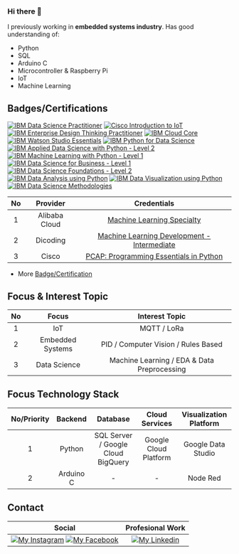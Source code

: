 ### Hi there 👋

<!--
**mch-fauzy/mch-fauzy** is a ✨ _special_ ✨ repository because its `README.md` (this file) appears on your GitHub profile.

Here are some ideas to get you started:

- 🔭 I’m currently working on ...
- 🌱 I’m currently learning ...
- 👯 I’m looking to collaborate on ...
- 🤔 I’m looking for help with ...
- 💬 Ask me about ...
- 📫 How to reach me: ...
- 😄 Pronouns: ...
- ⚡ Fun fact: ...
-->

<!--
[![ko-fi](https://www.ko-fi.com/img/githubbutton_sm.svg)](https://ko-fi.com/I2I2YXS8)
-->

I previously working in __embedded systems industry__. 
Has good understanding of:
* Python
* SQL
* Arduino C
* Microcontroller & Raspberry Pi
* IoT
* Machine Learning

## Badges/Certifications

<!--START_SECTION:badges-->

[![IBM Data Science Practitioner](https://images.credly.com/size/110x110/images/066f09f1-b77c-4570-ab81-ebabd7907e94/IBM_Data_Science_Practitioner_Certificate.png)](https://www.credly.com/badges/6cc608cf-e494-4c24-9935-c4734044d0ad "IBM Data Science Practitioner")
[![Cisco Introduction to IoT](https://images.credly.com/size/110x110/images/fce226c2-0f13-4e17-b60c-24fa6ffd88cb/Intro2IoT.png)](https://www.credly.com/badges/2b547c09-2160-44e2-8ab3-d4bafb9bc0cc "Cisco Introduction to IoT")
[![IBM Enterprise Design Thinking Practitioner](https://images.credly.com/size/110x110/images/bc08972c-3c7d-4b99-82a0-c94bcca36674/Badges_v8-07_Practitioner.png)](https://www.credly.com/badges/9a6bac17-3714-492a-bf71-f9982ad1148a "Enterprise Design Thinking Practitioner")
[![IBM Cloud Core](https://images.credly.com/size/110x110/images/b0607951-b6f7-47d0-af16-7112971ab2ef/Cloud_Core_-_Developer_Skills_Network_-_v3.png)](https://www.credly.com/badges/7379ecf0-2f2e-4c3e-a7d4-67b4f2689d91 "IBM Cloud Core")
[![IBM Watson Studio Essentials](https://images.credly.com/size/110x110/images/ad001ad4-458d-44bc-90d0-9295c7b87655/Watson_Studio_Essentials_-_v2.png)](https://www.credly.com/badges/1ae29dd4-4dcb-4407-ae1e-99a5a0365afd "IBM Watson Studio Essentials")
[![IBM Python for Data Science](https://images.credly.com/size/110x110/images/84ac9eff-b8a2-4683-846b-f59887a73801/Python_101_Data_Science.png)](https://www.credly.com/badges/1d11c195-cebd-4731-a422-dae64d5e2b02 "IBM Python for Data Science")
[![IBM Applied Data Science with Python - Level 2](https://images.credly.com/size/110x110/images/73ac7b07-679c-4c0e-94d9-8b9dc11efe59/Applied_Data_Science_with_Python.png)](https://www.credly.com/badges/e463da57-63f5-4e56-a04a-4a67e33d79ca "IBM Applied Data Science with Python - Level 2")
[![IBM Machine Learning with Python - Level 1](https://images.credly.com/size/110x110/images/53caf8cc-b5e9-4424-b4a7-7b069fa13db4/Machine_Learning_with_Python.png)](https://www.credly.com/badges/76f47ed0-12b1-4b22-9d6b-5bf02f043f9d "IBM Machine Learning with Python - Level 1")
[![IBM Data Science for Business - Level 1](https://images.credly.com/size/110x110/images/f2f9716d-7be0-47ef-b4ad-c8d3b481b9d7/Data_Sci_Business_Level_1_-_CC_-_2019.png)](https://www.credly.com/badges/818a0da8-d9ef-4fe0-833f-224eb13ebc09 "IBM Data Science for Business - Level 1")
[![IBM Data Science Foundations - Level 2](https://images.credly.com/size/110x110/images/d7321425-c989-4bf9-846a-cd2a647d213b/Data_Sci_Foundations_Level_2_-_CC_-_2019.png)](https://www.credly.com/badges/7c89ffea-dd62-4a7f-9de2-9583c8dcacbe "IBM Data Science Foundations - Level 2")
[![IBM Data Analysis using Python](https://images.credly.com/size/110x110/images/ba34cb1c-4344-43f5-9685-55e2e901c0f0/Data_Analysis_using_Python.png)](https://www.credly.com/badges/58b752b1-bec0-4578-8300-b179c50c7f59 "IBM Data Analysis using Python")
[![IBM Data Visualization using Python](https://images.credly.com/size/110x110/images/087eaefb-61a2-426b-ae74-74efca195667/Data_Visualization_Using_Python.png)](https://www.credly.com/badges/de71aa35-8a87-41dc-8a11-bb59f4c9c630 "IBM Data Visualization using Python")
[![IBM Data Science Methodologies](https://images.credly.com/size/110x110/images/dfd6eb51-4caa-4ffe-b107-85ece064370c/Data_Science_Methodologies.png)](https://www.credly.com/badges/872cb5db-eb66-4e42-88d6-bc7b79f62b79 "IBM Data Science Methodologies")

| No | Provider | Credentials |
|:---:|:---:|:---:|
| 1 | Alibaba Cloud | [Machine Learning Specialty](https://drive.google.com/file/d/1zKWw6hxyxmd-H-XjhX4mx2zxCEJg3ouD/view) |
| 2 | Dicoding | [Machine Learning Development - Intermediate](https://www.dicoding.com/certificates/JMZV2DM8JZN9) |
| 3 | Cisco | [PCAP: Programming Essentials in Python](https://drive.google.com/file/d/10yYb4Lv6dNE9DdO-REs7a4OU1xjAGpB5/view) |


* More [Badge/Certification](https://www.credly.com/users/muchamad-fauzy/badges)
<!--END_SECTION:badges-->

## Focus & Interest Topic

| No | Focus | Interest Topic |
|:--:|:-----:|:--------------:|
| 1 | IoT | MQTT / LoRa |
| 2 | Embedded Systems | PID / Computer Vision / Rules Based |
| 3 | Data Science | Machine Learning / EDA & Data Preprocessing |

## Focus Technology Stack

| No/Priority | Backend | Database | Cloud Services | Visualization Platform |
|:--:|:-------:|:--------:|:--------------:| :--------------:|
| 1 | Python | SQL Server / Google Cloud BigQuery | Google Cloud Platform | Google Data Studio|
| 2 | Arduino C | - | - | Node Red |

<!--
## Contact & Website
-->

## Contact

| Social | Profesional Work |
|:------:|:----------------:|
| [![My Instagram][1.1]][1] [![My Facebook][2.1]][2] | [![My Linkedin][3.1]][3] |

[1.1]: https://img.shields.io/badge/Instagram-%231877F2.svg?style=for-the-badge&logo=Instagram&logoColor=white (instagram icon)
[2.1]: https://img.shields.io/badge/Facebook-%231877F2.svg?style=for-the-badge&logo=Facebook&logoColor=white (facebook icon)
[3.1]: https://img.shields.io/badge/linkedin-%230077B5.svg?style=for-the-badge&logo=linkedin&logoColor=white (linkedin icon)

[1]: https://www.instagram.com/much_fauzy
[2]: https://facebook.com/muchamad.fauzy
[3]: https://linkedin.com/in/muchamad-fauzy-2b3489a5

<!--
### Website

| Blog | Personal Site |
|:----:|:-------------:|
| [![My Dev][7.1]][7] [![My Medium][8.1]][8] [![My Blogger][9.1]][9] | https://berviantoleo.my.id |

## Active Projects

| No | Name & Repo Link | Documentation | Demo | Package Manager Link |
|:--:|:----------------:|:-------------:|:----:|:--------------------:|
| 1 | [React Multi Crop](https://github.com/berviantoleo/react-multi-crop) | https://berviantoleo.github.io/react-multi-crop/ | https://react-multi-crop.netlify.app/ | [![React Multi Crop][20.1]][20] |
| 2 | [Feathers Advance Hooks](https://github.com/bervProject/feathers-advance-hook) | http://bervproject.berviantoleo.my.id/feathers-advance-hook/ | ... | [![Feathers Advance Hook][21.1]][21] |
| 3 | [BervProject.Validation.Common](https://github.com/bervProject/BervProject.Validation.Common) | https://bervproject.berviantoleo.my.id/BervProject.Validation.Common/ | ... | [![BervProject.Validation.Common][22.1]][22] |
-->

<!--
## My Organization

[![bervProject][100.1]][100]

## My Stats

![User Stats](https://raw.githubusercontent.com/berviantoleo/mycapturepicrepo/master/images/userstats.svg)


[1.1]: https://img.shields.io/twitter/follow/berviantoleo?style=social (twitter icon)
[2.1]: https://img.shields.io/badge/Facebook-%231877F2.svg?style=for-the-badge&logo=Facebook&logoColor=white (facebook icon)
[3.1]: https://img.shields.io/github/followers/berviantoleo?style=social (github icon)
[4.1]: https://img.shields.io/badge/linkedin-%230077B5.svg?style=for-the-badge&logo=linkedin&logoColor=white (linkedin icon)
[5.1]: https://img.shields.io/twitch/status/berviantoleo?style=social (twitch icon)
[6.1]: https://img.shields.io/youtube/channel/subscribers/UCAKsTh-TZRxy8I3AulBTFwA?style=social (youtube icon)
[7.1]: https://img.shields.io/badge/dev.to-0A0A0A?style=for-the-badge&logo=dev.to&logoColor=white (dev.to icon)
[8.1]: https://img.shields.io/badge/Medium-%23000000.svg?style=for-the-badge&logo=Medium&logoColor=white (medium icon)
[9.1]: https://img.shields.io/badge/Blogger-FF5722?style=for-the-badge&logo=blogger&logoColor=white (blogger icon)

[20.1]: https://img.shields.io/npm/v/@berviantoleo/react-multi-crop (npm react multi crop icon)
[21.1]: https://img.shields.io/npm/v/@bervproject/feathers-advance-hook (npm feathers advance hook icon)
[22.1]: https://img.shields.io/nuget/v/BervProject.Validation.Common (nuget BervProject.Validation.Common)

[100.1]: https://img.shields.io/badge/github-%23121011.svg?style=for-the-badge&logo=github&logoColor=white (github project icon)



[1]: https://www.instagram.com/much_fauzy
[2]: https://facebook.com/bervianto.leo
[3]: https://github.com/berviantoleo
[4]: https://linkedin.com/in/bervianto-leo-pratama
[5]: https://www.twitch.tv/berviantoleo
[6]: https://www.youtube.com/channel/UCAKsTh-TZRxy8I3AulBTFwA
[7]: https://dev.to/berviantoleo
[8]: https://berviantoleo.medium.com
[9]: https://blog.berviantoleo.my.id

[20]: https://www.npmjs.com/package/@berviantoleo/react-multi-crop
[21]: https://www.npmjs.com/package/@bervproject/feathers-advance-hook
[22]: https://www.nuget.org/packages/BervProject.Validation.Common/

[100]: https://github.com/bervProject
-->
